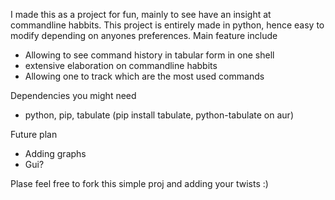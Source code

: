 I made this as a project for fun, mainly to see have an insight at commandline habbits. This project is entirely made in python, hence easy to modify depending on anyones preferences.
Main feature include
 - Allowing to see command history in tabular form in one shell
 - extensive elaboration on commandline habbits 
 - Allowing one to track which are the most used commands

Dependencies you might need
  - python, pip, tabulate (pip install tabulate, python-tabulate on aur)

Future plan
  - Adding graphs
  - Gui?


Plase feel free to fork this simple proj and adding your twists :)
